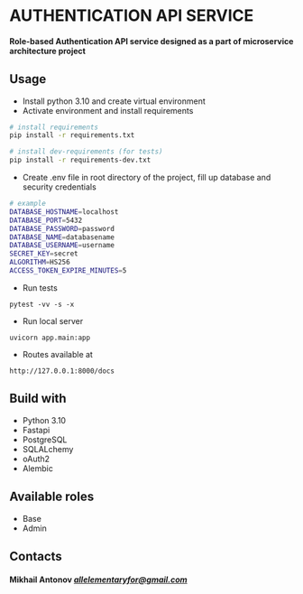 # AUTHENTICATION API SERVICE

#### Role-based Authentication API service designed as a part of microservice architecture project

## Usage

- Install python 3.10 and create virtual environment
- Activate environment and install requirements

```bash
# install requirements
pip install -r requirements.txt

# install dev-requirements (for tests)
pip install -r requirements-dev.txt
```

- Create .env file in root directory of the project, fill up database and security credentials

```bash
# example
DATABASE_HOSTNAME=localhost
DATABASE_PORT=5432
DATABASE_PASSWORD=password
DATABASE_NAME=databasename
DATABASE_USERNAME=username
SECRET_KEY=secret
ALGORITHM=HS256
ACCESS_TOKEN_EXPIRE_MINUTES=5
```

- Run tests

```commandline
pytest -vv -s -x
```

- Run local server

```commandline
uvicorn app.main:app
```

- Routes available at

```commandline
http://127.0.0.1:8000/docs
```

## Build with

- Python 3.10
- Fastapi
- PostgreSQL
- SQLALchemy
- oAuth2
- Alembic

## Available roles

- Base
- Admin

## Contacts

#### Mikhail Antonov *allelementaryfor@gmail.com*
